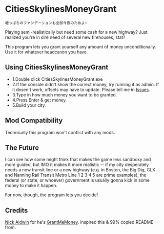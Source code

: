 # CitiesSkylinesMoneyGrant

```
嘘っぱちのファンデーションも全部今夜のためよ~
```

Playing semi-realistically but need some cash for a new highway? Just realized you're in dire need of several new firehouses, stat?

This program lets you grant yourself any amount of money unconditionally. Use it for whatever headcanon you have.

## Using CitiesSkylinesMoneyGrant

- 1.Double click CitiesSkylinesMoneyGrant.exe
- 2.If the console didn't show the correct money, try running it as admin. If it dosen't work, offsets may have to update. Please tell me in [Issues](https://github.com/M3351AN/CitiesSkylinesMoneyGrant/issues).
- 3.Type in how much money you want to be granted.
- 4.Press Enter & get money.
- 5.Build your city.

## Mod Compatibility

Technically this program won't conflict with any mods.

## The Future

I can see how some might think that makes the game less sandboxy and more guided, but IMO it makes it more realistic -- if my city desperately needs a new transit line or a new highway (e.g. in Boston, the Big Dig, GLX and Nanning Rail Transit Metro Line 1 2 3 4 5 are prime examples), the federal (or state, or whoever) government is usually gonna kick in some money to make it happen.

For now, though, the program lets you decide!

## Credits

[Nick Aldwin](https://github.com/NJAldwin) for he's [GrantMeMoney](https://github.com/NJAldwin/GrantMeMoney). Inspired this & 99% copied README from.
